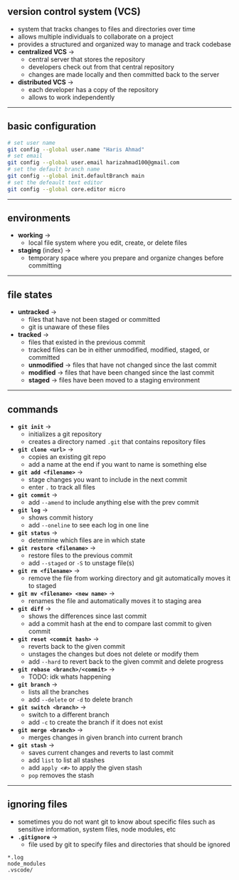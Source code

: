 ## version control system (VCS)
- system that tracks changes to files and directories over time
- allows multiple individuals to collaborate on a project
- provides a structured and organized way to manage and track codebase
- **centralized VCS** -> 
	- central server that stores the repository
	- developers check out from that central repository
	- changes are made locally and then committed back to the server
- **distributed VCS** ->
	- each developer has a copy of the repository
	- allows to work independently

---
## basic configuration
```bash
# set user name
git config --global user.name "Haris Ahmad"
# set email
git config --global user.email harizahmad100@gmail.com
# set the default branch name
git config --global init.defaultBranch main
# set the defeault text editor
git config --global core.editor micro
```

---
## environments
- **working** ->
	- local file system where you edit, create, or delete files
- **staging** (index) ->
	- temporary space where you prepare and organize changes before committing 

---
## file states
- **untracked** -> 
	- files that have not been staged or committed 
	- git is unaware of these files
- **tracked** ->
	- files that existed in the previous commit
	- tracked files can be in either unmodified, modified, staged, or committed
	- **unmodified** -> files that have not changed since the last commit
	- **modified** -> files that have been changed since the last commit
	- **staged** -> files have been moved to a staging environment
	
---
## commands
- **`git init`** ->
	- initializes a git repository
	- creates a directory named `.git` that contains repository files
- **`git clone <url>`** ->
	- copies an existing git repo
	- add a name at the end if you want to name is something else
- **`git add <filename>`** ->
	- stage changes you want to include in the next commit
	- enter `.` to track all files
- **`git commit`** ->
	- add `--amend` to include anything else with the prev commit
- **`git log`** ->
	- shows commit history
	- add `--oneline` to see each log in one line
- **`git status`** -> 
	- determine which files are in which state
- **`git restore <filename>`** ->
	- restore files to the previous commit
	- add `--staged` or `-S` to unstage file(s) 
- **`git rm <filename>`** -> 
	- remove the file from working directory and git automatically moves it to staged
- **`git mv <filename> <new name>`** -> 
	- renames the file and automatically moves it to staging area
- **`git diff`** ->
	- shows the differences since last commit
	- add a commit hash at the end to compare last commit to given commit
- **`git reset <commit hash>`** ->
	- reverts back to the given commit
	- unstages the changes but does not delete or modify them
	- add `--hard` to revert back to the given commit and delete progress
- **`git rebase <branch>/<commit>`** ->
	- TODO: idk whats happening
- **`git branch`** ->
	- lists all the branches
	- add `--delete` or `-d` to delete branch
- **`git switch <branch>`** ->
	- switch to a different branch
	- add `-c` to create the branch if it does not exist
- **`git merge <branch>`** ->
	- merges changes in given branch into current branch
- **`git stash`** ->
	- saves current changes and reverts to last commit
	- add `list` to list all stashes
	- add `apply <#>` to apply the given stash
	- `pop` removes the stash

---
## ignoring files
- sometimes you do not want git to know about specific files such as sensitive information, system files, node modules, etc
- **`.gitignore`** ->
	- file used by git to specify files and directories that should be ignored
```.gitignore
*.log
node_modules
.vscode/
```
